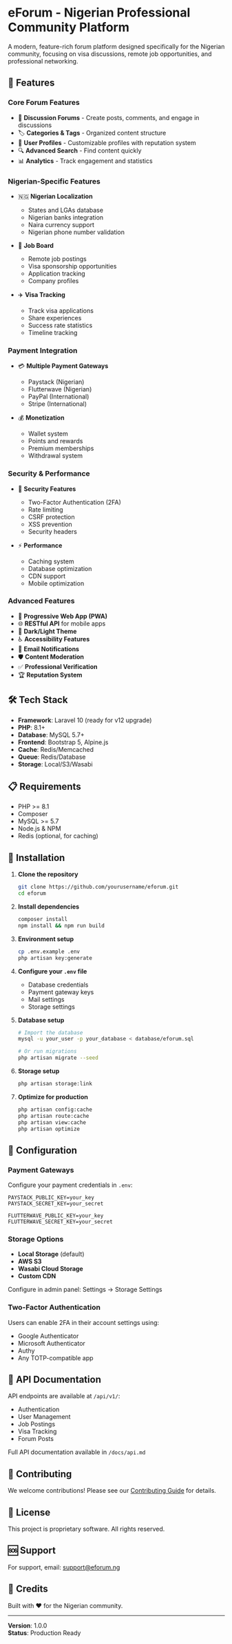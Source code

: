 # eForum - Nigerian Professional Community Platform

A modern, feature-rich forum platform designed specifically for the Nigerian community, focusing on visa discussions, remote job opportunities, and professional networking.

## 🚀 Features

### Core Forum Features
- 📝 **Discussion Forums** - Create posts, comments, and engage in discussions
- 🏷️ **Categories & Tags** - Organized content structure
- 👤 **User Profiles** - Customizable profiles with reputation system
- 🔍 **Advanced Search** - Find content quickly
- 📊 **Analytics** - Track engagement and statistics

### Nigerian-Specific Features
- 🇳🇬 **Nigerian Localization**
  - States and LGAs database
  - Nigerian banks integration
  - Naira currency support
  - Nigerian phone number validation

- 💼 **Job Board**
  - Remote job postings
  - Visa sponsorship opportunities
  - Application tracking
  - Company profiles

- ✈️ **Visa Tracking**
  - Track visa applications
  - Share experiences
  - Success rate statistics
  - Timeline tracking

### Payment Integration
- 💳 **Multiple Payment Gateways**
  - Paystack (Nigerian)
  - Flutterwave (Nigerian)
  - PayPal (International)
  - Stripe (International)

- 💰 **Monetization**
  - Wallet system
  - Points and rewards
  - Premium memberships
  - Withdrawal system

### Security & Performance
- 🔐 **Security Features**
  - Two-Factor Authentication (2FA)
  - Rate limiting
  - CSRF protection
  - XSS prevention
  - Security headers

- ⚡ **Performance**
  - Caching system
  - Database optimization
  - CDN support
  - Mobile optimization

### Advanced Features
- 📱 **Progressive Web App (PWA)**
- 🌐 **RESTful API** for mobile apps
- 🎨 **Dark/Light Theme**
- ♿ **Accessibility Features**
- 📧 **Email Notifications**
- 🛡️ **Content Moderation**
- ✅ **Professional Verification**
- 🏆 **Reputation System**

## 🛠️ Tech Stack

- **Framework**: Laravel 10 (ready for v12 upgrade)
- **PHP**: 8.1+
- **Database**: MySQL 5.7+
- **Frontend**: Bootstrap 5, Alpine.js
- **Cache**: Redis/Memcached
- **Queue**: Redis/Database
- **Storage**: Local/S3/Wasabi

## 📋 Requirements

- PHP >= 8.1
- Composer
- MySQL >= 5.7
- Node.js & NPM
- Redis (optional, for caching)

## 🚀 Installation

1. **Clone the repository**
   ```bash
   git clone https://github.com/yourusername/eforum.git
   cd eforum
   ```

2. **Install dependencies**
   ```bash
   composer install
   npm install && npm run build
   ```

3. **Environment setup**
   ```bash
   cp .env.example .env
   php artisan key:generate
   ```

4. **Configure your `.env` file**
   - Database credentials
   - Payment gateway keys
   - Mail settings
   - Storage settings

5. **Database setup**
   ```bash
   # Import the database
   mysql -u your_user -p your_database < database/eforum.sql
   
   # Or run migrations
   php artisan migrate --seed
   ```

6. **Storage setup**
   ```bash
   php artisan storage:link
   ```

7. **Optimize for production**
   ```bash
   php artisan config:cache
   php artisan route:cache
   php artisan view:cache
   php artisan optimize
   ```

## 🔧 Configuration

### Payment Gateways
Configure your payment credentials in `.env`:
```env
PAYSTACK_PUBLIC_KEY=your_key
PAYSTACK_SECRET_KEY=your_secret

FLUTTERWAVE_PUBLIC_KEY=your_key
FLUTTERWAVE_SECRET_KEY=your_secret
```

### Storage Options
- **Local Storage** (default)
- **AWS S3**
- **Wasabi Cloud Storage**
- **Custom CDN**

Configure in admin panel: Settings → Storage Settings

### Two-Factor Authentication
Users can enable 2FA in their account settings using:
- Google Authenticator
- Microsoft Authenticator
- Authy
- Any TOTP-compatible app

## 📱 API Documentation

API endpoints are available at `/api/v1/`:
- Authentication
- User Management
- Job Postings
- Visa Tracking
- Forum Posts

Full API documentation available in `/docs/api.md`

## 🤝 Contributing

We welcome contributions! Please see our [Contributing Guide](CONTRIBUTING.md) for details.

## 📄 License

This project is proprietary software. All rights reserved.

## 🆘 Support

For support, email: support@eforum.ng

## 🙏 Credits

Built with ❤️ for the Nigerian community.

---

**Version**: 1.0.0  
**Status**: Production Ready